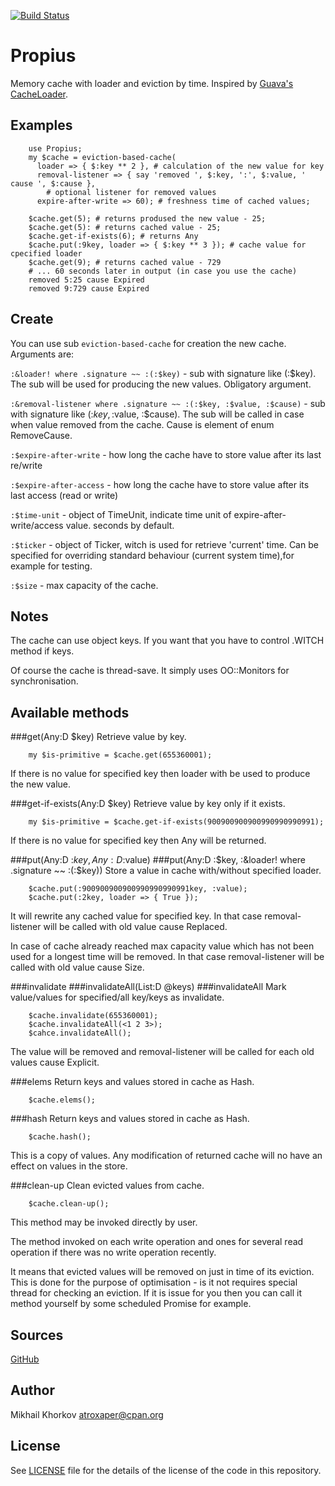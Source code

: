 [![Build Status](https://travis-ci.org/atroxaper/p6-Propius.svg?branch=master)](https://travis-ci.org/atroxaper/p6-Propius)

Propius
=======

Memory cache with loader and eviction by time.
Inspired by [Guava's CacheLoader](https://github.com/google/guava/wiki/CachesExplained).

Examples
--------
        use Propius;
        my $cache = eviction-based-cache(
          loader => { $:key ** 2 }, # calculation of the new value for key
          removal-listener => { say 'removed ', $:key, ':', $:value, ' cause ', $:cause },
            # optional listener for removed values
          expire-after-write => 60); # freshness time of cached values;
        
        $cache.get(5); # returns prodused the new value - 25;
        $cache.get(5): # returns cached value - 25;
        $cache.get-if-exists(6); # returns Any
        $cache.put(:9key, loader => { $:key ** 3 }); # cache value for cpecified loader
        $cache.get(9); # returns cached value - 729
        # ... 60 seconds later in output (in case you use the cache)
        removed 5:25 cause Expired
        removed 9:729 cause Expired
        
Create
------

You can use sub `eviction-based-cache` for creation the new cache.
Arguments are:

`:&loader! where .signature ~~ :(:$key)` - sub with signature like (:$key).
The sub will be used for producing the new values. Obligatory argument.

`:&removal-listener where .signature ~~ :(:$key, :$value, :$cause)` -
sub with signature like (:$key, :$value, :$cause).
The sub will be called in case when value removed from the cache.
Cause is element of enum RemoveCause.

`:$expire-after-write` - how long the cache have to store value after its last re/write

`:$expire-after-access` - how long the cache have to store value after its last access (read or write)

`:$time-unit` - object of TimeUnit, indicate time unit of expire-after-write/access value.
seconds by default.

`:$ticker` - object of Ticker, witch is used for retrieve 'current' time.
Can be specified for overriding standard behaviour (current system time),for example for testing.

`:$size` - max capacity of the cache.

Notes
-----

The cache can use object keys. If you want that you have to control .WITCH method if keys.

Of course the cache is thread-save. It simply uses OO::Monitors for synchronisation.

Available methods
-----------------

###get(Any:D $key)
Retrieve value by key.

        my $is-primitive = $cache.get(655360001);

If there is no value for specified key then loader with be
used to produce the new value.

###get-if-exists(Any:D $key)
Retrieve value by key only if it exists.

        my $is-primitive = $cache.get-if-exists(900900900900990990990991);

If there is no value for specified key then Any will be returned.

###put(Any:D :$key, Any:D :$value)
###put(Any:D :$key, :&loader! where .signature ~~ :(:$key))
Store a value in cache with/without specified loader.

        $cache.put(:900900900900990990990991key, :value);
        $cache.put(:2key, loader => { True });

It will rewrite any cached value for specified key. In that case
removal-listener will be called with old value cause Replaced.

In case of cache already reached max capacity value which has not
been used for a longest time will be removed. In that case
removal-listener will be called with old value cause Size.

###invalidate
###invalidateAll(List:D @keys)
###invalidateAll
Mark value/values for specified/all key/keys as invalidate.

        $cache.invalidate(655360001);
        $cache.invalidateAll(<1 2 3>);
        $cahce.invalidateAll();
        
The value will be removed and removal-listener will be called for each
old values cause Explicit.

###elems
Return keys and values stored in cache as Hash.

        $cache.elems();
        
###hash
Return keys and values stored in cache as Hash.

        $cache.hash();
        
This is a copy of values. Any modification of returned cache will no have
an effect on values in the store.

###clean-up
Clean evicted values from cache.

        $cache.clean-up();
        
This method may be invoked directly by user.

The method invoked on each write operation and ones for several read operation
if there was no write operation recently.

It means that evicted values will be removed on just in time of its eviction.
This is done for the purpose of optimisation - is it not requires special thread
for checking an eviction. If it is issue for you then you can call it method yourself
by some scheduled Promise for example.

Sources
-------

[GitHub](https://github.com/atroxaper/p6-Propius)

Author
------

Mikhail Khorkov <atroxaper@cpan.org>

License
-------

See [LICENSE](LICENSE) file for the details of the license of the code in this repository.

       



